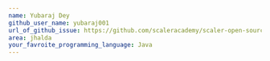 ```yaml
---
name: Yubaraj Dey
github_user_name: yubaraj001
url_of_github_issue: https://github.com/scaleracademy/scaler-open-source-september-challenge/issues/261
area: jhalda
your_favroite_programming_language: Java 
---
```

